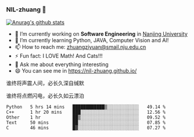 ### NIL-zhuang 👋

<!--
**NIL-zhuang/NIL-zhuang** is a ✨ _special_ ✨ repository because its `README.md` (this file) appears on your GitHub profile.

Here are some ideas to get you started:

- 🔭 I’m currently working on ...
- 🌱 I’m currently learning ...
- 👯 I’m looking to collaborate on ...
- 🤔 I’m looking for help with ...
- 💬 Ask me about ...
- 📫 How to reach me: ...
- 😄 Pronouns: ...
- ⚡ Fun fact: ...
-->

[![Anurag's github stats](https://github-readme-stats.vercel.app/api?username=NIL-zhuang)](https://github.com/anuraghazra/github-readme-stats)

- 🔭 I’m currently working on **Software Engineering** in [Nanjing University](https://www.nju.edu.cn/)
- 🌱 I’m currently learning Python, JAVA, Computer Vision and AI!
- 📫 How to reach me: zhuangziyuan@smail.nju.edu.cn
- ⚡ Fun fact: I LOVE Math! And Cats!!!
- 💬 Ask me about everything interesting
- 😄 You can see me in https://nil-zhuang.github.io/

谁终将声震人间，必长久深自缄默

谁终将点燃闪电，必长久如云漂泊

<!--START_SECTION:waka-->
```text
Python   5 hrs 14 mins   ████████████▒░░░░░░░░░░░░   49.14 % 
C++      1 hr 20 mins    ███░░░░░░░░░░░░░░░░░░░░░░   12.56 % 
Other    1 hr            ██▒░░░░░░░░░░░░░░░░░░░░░░   09.52 % 
Text     50 mins         ██░░░░░░░░░░░░░░░░░░░░░░░   07.85 % 
C        46 mins         █▓░░░░░░░░░░░░░░░░░░░░░░░   07.27 % 
```
<!--END_SECTION:waka-->
